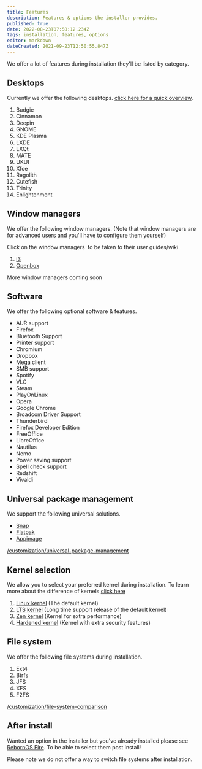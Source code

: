 ```yaml
---
title: Features
description: Features & options the installer provides.
published: true
date: 2022-08-23T07:58:12.234Z
tags: installation, features, options
editor: markdown
dateCreated: 2021-09-23T12:50:55.847Z
---
```


We offer a lot of features during installation they'll be listed by category.

## Desktops

Currently we offer the following desktops. [click here for a quick overview](/en/customization/desktops).

1.  Budgie
2.  Cinnamon
3.  Deepin
4.  GNOME
5.  KDE Plasma
6.  LXDE
7.  LXQt
8.  MATE
9.  UKUI
10.  Xfce
11.  Regolith
12.  Cutefish
13.  Trinity
14. Enlightenment

## Window managers

We offer the following window managers. (Note that window managers are for advanced users and you'll have to configure them yourself)

Click on the window managers  to be taken to their user guides/wiki.

1.  [i3](https://i3wm.org/docs/userguide)
2.  [Openbox](http://openbox.org/wiki/Help:Contents)

More window managers coming soon

## Software

We offer the following optional software & features.

-   AUR support
-   Firefox
-   Bluetooth Support
-   Printer support
-   Chromium
-   Dropbox
-   Mega client
-   SMB support
-   Spotify
-   VLC
-   Steam
-   PlayOnLinux
-   Opera
-   Google Chrome
-   Broadcom Driver Support
-   Thunderbird
-   Firefox Developer Edition
-   FreeOffice
-   LibreOffice
-   Nautilus
-   Nemo
-   Power saving support
-   Spell check support
-   Redshift
-   Vivaldi

## Universal package management

We support the following universal solutions.

-   [Snap](https://snapcraft.io)
-   [Flatpak](https://flatpak.org)
-   [Appimage](https://appimage.org)

[/customization/universal-package-management](/en/customization/universal-package-management)

<!---## Theming

We offer optionally theming during installation.

More info coming soon

## Shell selection

We offer the option to select your preferred shell.

-   [Bash](https://www.gnu.org/software/bash) (default)
-   [Zsh](https://zsh.org)
-   [Fish](https://fishshell.com)

[/customization/shell](/en/customization/shell)
--> 
## Kernel selection

We allow you to select your preferred kernel during installation. To learn more about the difference of kernels [click here](/en/customization/kernelcomparison)

1.  [Linux kernel](https://kernel.org) (The default kernel)
2.  [LTS kernel](https://kernel.org) (Long time support release of the default kernel)
3.  [Zen kernel](https://github.com/zen-kernel/zen-kernel) (Kernel for extra performance)
4.  [Hardened kernel](https://github.com/anthraxx/linux-hardened) (Kernel with extra security features)

## File system

We offer the following file systems during installation.

1.  Ext4
2.  Btrfs
3.  JFS
4.  XFS
5.  F2FS

[/customization/file-system-comparison](/en/customization/file-system-comparison)

## After install

Wanted an option in the installer but you've already installed please see [RebornOS Fire](/en/apps/rebornosfire). To be able to select them post install!

Please note we do not offer a way to switch file systems after installation.